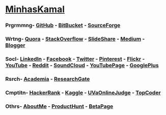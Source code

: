 # [MinhasKamal](http://minhaskamal.github.io)


<h3>
Prgrmmng-
<a href="https://github.com/MinhasKamal">GitHub</a> -
<a href="https://bitbucket.org/MinhasKamal">BitBucket</a> -
<a href="https://sourceforge.net/u/minhaskamal/profile">SourceForge</a>
</h3>

<h3>
Wrtng-
<a href="https://www.quora.com/profile/Minhas-Kamal">Quora</a> -
<a href="http://stackoverflow.com/users/4684058/minhas-kamal">StackOverflow</a> -
<a href="http://www.slideshare.net/100005232690054">SlideShare</a> -
<a href="https://medium.com/@minhaskamal">Medium</a> -
<a href="https://www.blogger.com/profile/08180962980593316610">Blogger</a>
</h3>

<h3>
Socl-
<a href="https://bd.linkedin.com/in/minhaskamal">LinkedIn</a> -
<a href="https://www.facebook.com/minhas.kamal.024">Facebook</a> -
<a href="https://twitter.com/minhaskamal024">Twitter</a> -
<a href="https://www.pinterest.com/minhaskamal024">Pinterest</a> -
<a href="https://www.flickr.com/photos/minhaskamal/">Flickr</a> -
<a href="https://www.youtube.com/c/thinkstupidedu">YouTube</a> -
<a href="https://www.reddit.com/user/TheDeepThinker_/">Reddit</a> -
<a href="https://soundcloud.com/minhas-kamal-1">SoundCloud</a> -
<a href="https://www.youtube.com/channel/UCT5uycd47njPngNATowPtCw/channels?view=56&shelf_id=0">YouTubePage</a> -
<a href="https://plus.google.com/104575776537753988322">GooglePlus</a>
</h3>

<h3>
Rsrch-
<a href="http://univdhaka.academia.edu/MinhasKamal">Academia</a> -
<a href="https://www.researchgate.net/profile/Minhas_Kamal">ResearchGate</a>
</h3>

<h3>
Cmptitn-
<a href="https://www.hackerrank.com/minhaskamal">HackerRank</a> -
<a href="https://www.kaggle.com/minhaskamal">Kaggle</a> -
<a href="http://uhunt.felix-halim.net/id/894529">UVaOnlineJudge</a> -
<a href="https://www.topcoder.com/members/MinhasKamal/">TopCoder</a>
</h3>

<h3>
Othrs-
<a href="https://about.me/minhaskamal">AboutMe</a> -
<a href="https://www.producthunt.com/@minhaskamal024">ProductHunt</a> -
<a href="https://betapage.co/user/minhaskamal">BetaPage</a>
</h3>

